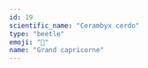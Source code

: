 ```yaml
---
id: 19
scientific_name: "Cerambyx cerdo"
type: "beetle"
emoji: "🐞"
name: "Grand capricorne"
---
```

